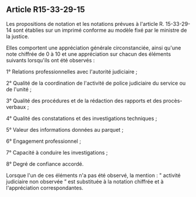 Article R15-33-29-15
----
Les propositions de notation et les notations prévues à l'article R. 15-33-29-14
sont établies sur un imprimé conforme au modèle fixé par le ministre de la
justice.

Elles comportent une appréciation générale circonstanciée, ainsi qu'une note
chiffrée de 0 à 10 et une appréciation sur chacun des éléments suivants
lorsqu'ils ont été observés :

1° Relations professionnelles avec l'autorité judiciaire ;

2° Qualité de la coordination de l'activité de police judiciaire du service ou
de l'unité ;

3° Qualité des procédures et de la rédaction des rapports et des procès-verbaux
;

4° Qualité des constatations et des investigations techniques ;

5° Valeur des informations données au parquet ;

6° Engagement professionnel ;

7° Capacité à conduire les investigations ;

8° Degré de confiance accordé.

Lorsque l'un de ces éléments n'a pas été observé, la mention : " activité
judiciaire non observée ” est substituée à la notation chiffrée et à
l'appréciation correspondantes.
